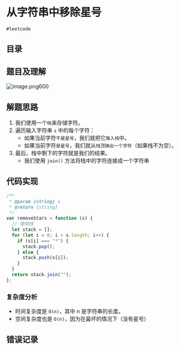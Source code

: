 
# 从字符串中移除星号


`#leetcode` 


## 目录
<!-- toc -->
 ## 题目及理解 

![image.png600](https://832-1310531898.cos.ap-beijing.myqcloud.com/202407271718841.png?imageSlim)

## 解题思路

1.  我们使用一个`栈`来存储字符。
2.  遍历输入字符串 `s` 中的每个字符：
    - 如果当前字符`不是星号`，我们就把它`推入栈`中。
    - 如果当前字符`是星号`，我们就从`栈顶弹出一个字符`（如果栈不为空）。
3. 最后，栈中剩下的字符就是我们的结果。
	- 我们使用 `join()` 方法将栈中的字符连接成一个字符串

## 代码实现

```javascript
/**
 * @param {string} s
 * @return {string}
 */
var removeStars = function (s) {
  // 使用栈
  let stack = [];
  for (let i = 0; i < s.length; i++) {
    if (s[i] === "*") {
      stack.pop();
    } else {
      stack.push(s[i]);
    }
  }
  return stack.join("");
};

```

### 复杂度分析

- 时间复杂度是 `O(n)`，其中 n 是字符串的长度。
- 空间复杂度也是 `O(n)`，因为在最坏的情况下（没有星号）

## 错误记录

